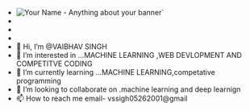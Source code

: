 - ![Your Name - Anything about your banner](https://www.google.com/imgres?imgurl=https%3A%2F%2Fwww.freecodecamp.org%2Fnews%2Fcontent%2Fimages%2F2021%2F10%2Fnick-hillier-yD5rv8_WzxA-unsplash.jpg&imgrefurl=https%3A%2F%2Fwww.freecodecamp.org%2Fnews%2Fstring-to-int-in-c-how-to-convert-a-string-to-an-integer-example%2F&tbnid=RK1COO2bLRLHHM&vet=10CEUQMyiHAWoXChMI-L-0jf_l9QIVAAAAAB0AAAAAEAI..i&docid=AQ_yPrh7iQfDTM&w=2000&h=1333&q=C%2B%2B%20%20COOL%20TEXT&client=safari&ved=0CEUQMyiHAWoXChMI-L-0jf_l9QIVAAAAAB0AAAAAEAI)`
- 
- 
- 
- 👋 Hi, I’m @VAIBHAV SINGH
- 👀 I’m interested in ...MACHINE LEARNING ,WEB DEVLOPMENT AND COMPETITVE CODING
- 🌱 I’m currently learning ...MACHINE LEARNING,competative programming 
- 💞️ I’m looking to collaborate on .machine learning and deep learnign
- 📫 How to reach me email- vssigh05262001@gmail

<!---
VAIBHAV0526/VAIBHAV0526 is a ✨ special ✨ repository because its `README.md` (this file) appears on your GitHub profile.
You can click the Preview link to take a look at your changes.
--->
